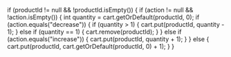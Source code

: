 if (productId != null && !productId.isEmpty()) {
  if (action != null && !action.isEmpty()) {
    int quantity = cart.getOrDefault(productId, 0);
      if (action.equals("decrease")) { 
        if (quantity > 1) {
          cart.put(productId, quantity - 1);
        }
        else if (quantity == 1) {
          cart.remove(productId);
        }
        } else if (action.equals("increase")) {
          cart.put(productId, quantity + 1); 
        }
        } else { 
          cart.put(productId, cart.getOrDefault(productId, 0) + 1);
  }
}
